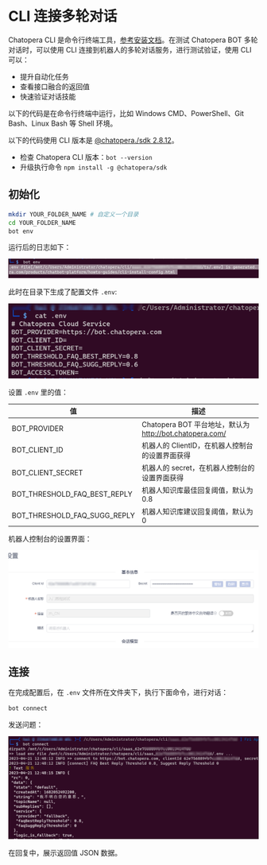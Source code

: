 # CLI 连接多轮对话

Chatopera CLI 是命令行终端工具，[参考安装文档](/products/chatbot-platform/howto-guides/integration/cli-install-config.html)。在测试 Chatopera BOT 多轮对话时，可以使用 CLI 连接到机器人的多轮对话服务，进行测试验证，使用 CLI 可以：

* 提升自动化任务
* 查看接口融合的返回值
* 快速验证对话技能

以下的代码是在命令行终端中运行，比如 Windows CMD、PowerShell、Git Bash、Linux Bash 等 Shell 环境。

以下的代码使用 CLI 版本是 [@chatopera./sdk 2.8.12](https://www.npmjs.com/package/@chatopera/sdk)。

* 检查 Chatopera CLI 版本：`bot --version`
* 升级执行命令 `npm install -g @chatopera/sdk`

## 初始化

```bash
mkdir YOUR_FOLDER_NAME # 自定义一个目录
cd YOUR_FOLDER_NAME
bot env
```

运行后的日志如下：

![](../../../../images/assets/screenshot_20230421124246.png)

此时在目录下生成了配置文件 `.env`:

![](../../../../images/assets/screenshot_20230421124339.png)


设置 `.env` 里的值：

| 值 | 描述 |
| --- | --- |
| BOT_PROVIDER | Chatopera BOT 平台地址，默认为 http://bot.chatopera.com/ |
| BOT_CLIENT_ID | 机器人的 ClientID，在机器人控制台的设置界面获得 |
| BOT_CLIENT_SECRET | 机器人的 secret，在机器人控制台的设置界面获得 |
| BOT_THRESHOLD_FAQ_BEST_REPLY | 机器人知识库最佳回复阈值，默认为 0.8 |
| BOT_THRESHOLD_FAQ_SUGG_REPLY | 机器人知识库建议回复阈值，默认为 0 |

机器人控制台的设置界面：

![](../../../../images/assets/screenshot_20230421124612.png)


## 连接

在完成配置后，在 `.env` 文件所在文件夹下，执行下面命令，进行对话：

```bash
bot connect
```


发送问题：

![](../../../../images/assets/screenshot_20230421124854.png)

在回复中，展示返回值 JSON 数据。